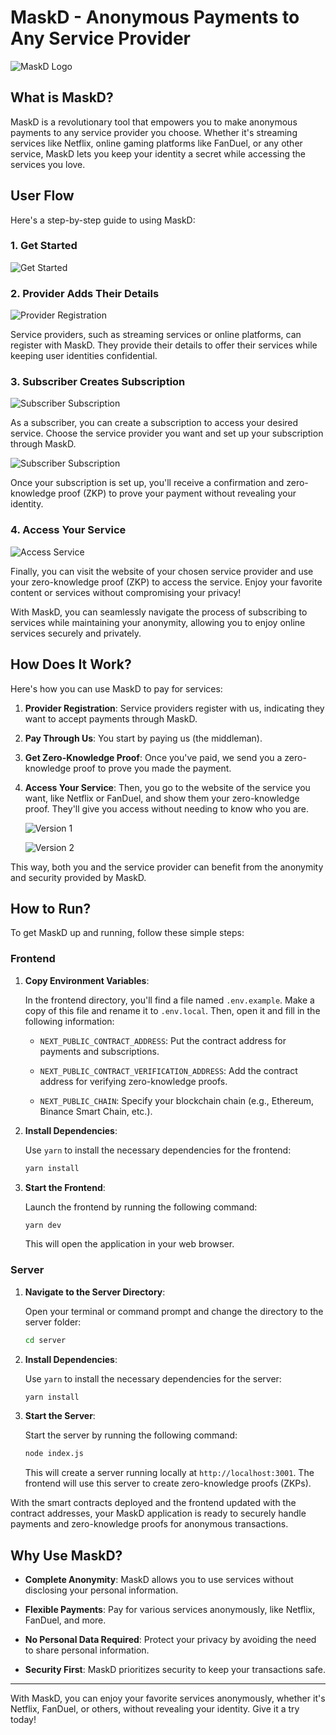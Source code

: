 # MaskD - Anonymous Payments to Any Service Provider

![MaskD Logo](https://cdn.discordapp.com/attachments/1105610567454052406/1155459855277105172/skunks.ai_an_dystopian_society_filled_with_masked_people_in_a_b_c817cb1b-a564-4e30-a442-e363db1fff78.png)

## What is MaskD?

MaskD is a revolutionary tool that empowers you to make anonymous payments to any service provider you choose. Whether it's streaming services like Netflix, online gaming platforms like FanDuel, or any other service, MaskD lets you keep your identity a secret while accessing the services you love.

## User Flow

Here's a step-by-step guide to using MaskD:

### 1. Get Started

![Get Started](https://gtrvjdtwdfnbjeytdjvv.supabase.co/storage/v1/object/public/warp/public/1.png)


### 2. Provider Adds Their Details

![Provider Registration](https://gtrvjdtwdfnbjeytdjvv.supabase.co/storage/v1/object/public/warp/public/4.png)

Service providers, such as streaming services or online platforms, can register with MaskD. They provide their details to offer their services while keeping user identities confidential.

### 3. Subscriber Creates Subscription

![Subscriber Subscription](https://gtrvjdtwdfnbjeytdjvv.supabase.co/storage/v1/object/public/warp/public/2.png)

As a subscriber, you can create a subscription to access your desired service. Choose the service provider you want and set up your subscription through MaskD.

![Subscriber Subscription](https://gtrvjdtwdfnbjeytdjvv.supabase.co/storage/v1/object/public/warp/public/3.png)

Once your subscription is set up, you'll receive a confirmation and zero-knowledge proof (ZKP) to prove your payment without revealing your identity.

### 4. Access Your Service

![Access Service](https://gtrvjdtwdfnbjeytdjvv.supabase.co/storage/v1/object/public/warp/public/5.png)

Finally, you can visit the website of your chosen service provider and use your zero-knowledge proof (ZKP) to access the service. Enjoy your favorite content or services without compromising your privacy!

With MaskD, you can seamlessly navigate the process of subscribing to services while maintaining your anonymity, allowing you to enjoy online services securely and privately.

## How Does It Work?

Here's how you can use MaskD to pay for services:

1. **Provider Registration**: Service providers register with us, indicating they want to accept payments through MaskD.

2. **Pay Through Us**: You start by paying us (the middleman).

3. **Get Zero-Knowledge Proof**: Once you've paid, we send you a zero-knowledge proof to prove you made the payment.

4. **Access Your Service**: Then, you go to the website of the service you want, like Netflix or FanDuel, and show them your zero-knowledge proof. They'll give you access without needing to know who you are.

   ![Version 1](https://cdn.discordapp.com/attachments/1155039444852822027/1155462869681459234/Screenshot_2023-09-24_at_4.34.18_AM.png)

   ![Version 2](https://cdn.discordapp.com/attachments/1155039444852822027/1155462869350092910/Screenshot_2023-09-24_at_4.40.02_AM.png)

This way, both you and the service provider can benefit from the anonymity and security provided by MaskD.

## How to Run?

To get MaskD up and running, follow these simple steps:

### Frontend

1. **Copy Environment Variables**:

   In the frontend directory, you'll find a file named `.env.example`. Make a copy of this file and rename it to `.env.local`. Then, open it and fill in the following information:

   - `NEXT_PUBLIC_CONTRACT_ADDRESS`: Put the contract address for payments and subscriptions.
   
   - `NEXT_PUBLIC_CONTRACT_VERIFICATION_ADDRESS`: Add the contract address for verifying zero-knowledge proofs.
   
   - `NEXT_PUBLIC_CHAIN`: Specify your blockchain chain (e.g., Ethereum, Binance Smart Chain, etc.).

2. **Install Dependencies**:

   Use `yarn` to install the necessary dependencies for the frontend:

   ```bash
   yarn install
   ```

3. **Start the Frontend**:

   Launch the frontend by running the following command:

   ```bash
   yarn dev
   ```

   This will open the application in your web browser.

### Server

1. **Navigate to the Server Directory**:

   Open your terminal or command prompt and change the directory to the server folder:

   ```bash
   cd server
   ```

2. **Install Dependencies**:

   Use `yarn` to install the necessary dependencies for the server:

   ```bash
   yarn install
   ```

3. **Start the Server**:

   Start the server by running the following command:

   ```bash
   node index.js
   ```

   This will create a server running locally at `http://localhost:3001`. The frontend will use this server to create zero-knowledge proofs (ZKPs).

With the smart contracts deployed and the frontend updated with the contract addresses, your MaskD application is ready to securely handle payments and zero-knowledge proofs for anonymous transactions.

## Why Use MaskD?

- **Complete Anonymity**: MaskD allows you to use services without disclosing your personal information.

- **Flexible Payments**: Pay for various services anonymously, like Netflix, FanDuel, and more.

- **No Personal Data Required**: Protect your privacy by avoiding the need to share personal information.

- **Security First**: MaskD prioritizes security to keep your transactions safe.

---

With MaskD, you can enjoy your favorite services anonymously, whether it's Netflix, FanDuel, or others, without revealing your identity. Give it a try today!
